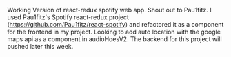Working Version of react-redux spotify web app.  Shout out to Pau1fitz.  I used Pau1fitz's Spotify react-redux project  (https://github.com/Pau1fitz/react-spotify) and refactored it as a component for the frontend in my project.  Looking to add auto location with the google maps api as a component in audioHoesV2.  The backend for this project will pushed later this week.
